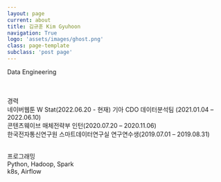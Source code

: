 ```yaml
---
layout: page
current: about
title: 김규훈 Kim Gyuhoon
navigation: True
logo: 'assets/images/ghost.png'
class: page-template
subclass: 'post page'
---
```


Data Engineering <br/>
<br/>

<br/>
경력 <br/>
네이버웹툰 W Stat(2022.06.20 - 현재)
기아 CDO 데이터분석팀 (2021.01.04 – 2022.06.10) <br/>
콘텐츠웨이브 매체전략부 인턴(2020.07.20 – 2020.11.06) <br/>
한국전자통신연구원 스마트데이터연구실 연구연수생(2019.07.01 – 2019.08.31) <br/>
<br/>

프로그래밍<br/>
Python, Hadoop, Spark  
k8s, Airflow